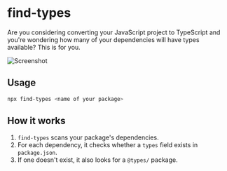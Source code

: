 # find-types

Are you considering converting your JavaScript project to TypeScript and you're wondering how many of your dependencies will have types available? This is for you.

![Screenshot](https://user-images.githubusercontent.com/4162329/118693581-157f2980-b803-11eb-9cda-3a417791816e.png)

## Usage

```bash
npx find-types <name of your package>
```

## How it works

1. `find-types` scans your package's dependencies.
2. For each dependency, it checks whether a `types` field exists in `package.json`.
3. If one doesn't exist, it also looks for a `@types/` package.
